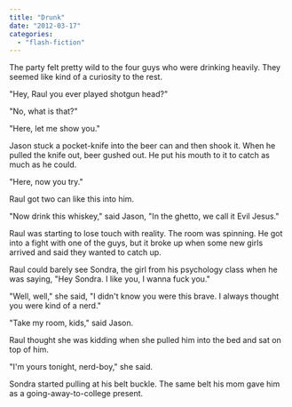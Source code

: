 ```yaml
---
title: "Drunk"
date: "2012-03-17"
categories: 
  - "flash-fiction"
---
```


The party felt pretty wild to the four guys who were drinking heavily. They seemed like kind of a curiosity to the rest.

"Hey, Raul you ever played shotgun head?"

"No, what is that?"

"Here, let me show you."

Jason stuck a pocket-knife into the beer can and then shook it. When he pulled the knife out, beer gushed out. He put his mouth to it to catch as much as he could.

"Here, now you try."

Raul got two can like this into him.

"Now drink this whiskey," said Jason, "In the ghetto, we call it Evil Jesus."

Raul was starting to lose touch with reality. The room was spinning. He got into a fight with one of the guys, but it broke up when some new girls arrived and said they wanted to catch up.

Raul could barely see Sondra, the girl from his psychology class when he was saying, "Hey Sondra. I like you, I wanna fuck you."

"Well, well," she said, "I didn't know you were this brave. I always thought you were kind of a nerd."

"Take my room, kids," said Jason.

Raul thought she was kidding when she pulled him into the bed and sat on top of him.

"I'm yours tonight, nerd-boy," she said.

Sondra started pulling at his belt buckle. The same belt his mom gave him as a going-away-to-college present.
